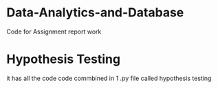 # Data-Analytics-and-Database
Code for Assignment report work

# Hypothesis Testing
it has all the code code commbined in 1 .py file called hypothesis testing
